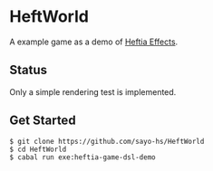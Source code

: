 # HeftWorld

A example game as a demo of [Heftia Effects](https://github.com/sayo-hs/heftia).

## Status
Only a simple rendering test is implemented.

## Get Started
```console
$ git clone https://github.com/sayo-hs/HeftWorld
$ cd HeftWorld
$ cabal run exe:heftia-game-dsl-demo
```
